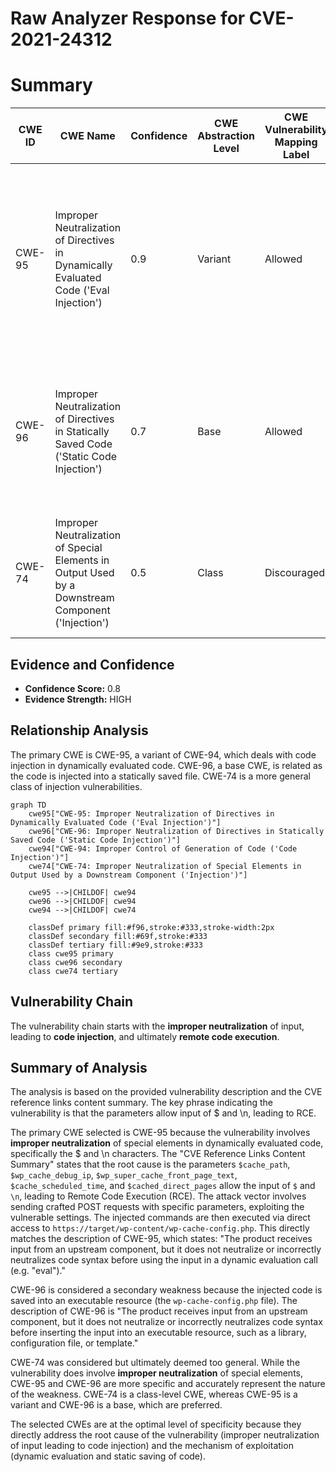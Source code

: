 # Raw Analyzer Response for CVE-2021-24312

# Summary
| CWE ID | CWE Name | Confidence | CWE Abstraction Level | CWE Vulnerability Mapping Label | CWE-Vulnerability Mapping Notes |
|---|---|---|---|---|---|
| CWE-95 | Improper Neutralization of Directives in Dynamically Evaluated Code ('Eval Injection') | 0.9 | Variant | Allowed | Primary CWE: The vulnerability allows for the injection of shell commands due to insecure handling of special characters in dynamically evaluated code. |
| CWE-96 | Improper Neutralization of Directives in Statically Saved Code ('Static Code Injection') | 0.7 | Base | Allowed | Secondary CWE: The injected code is saved into a configuration file, which is then executed, leading to static code injection. |
| CWE-74 | Improper Neutralization of Special Elements in Output Used by a Downstream Component ('Injection') | 0.5 | Class | Discouraged | Secondary CWE: High-level and often misused when lower-level weaknesses are more appropriate. |

## Evidence and Confidence

*   **Confidence Score:** 0.8
*   **Evidence Strength:** HIGH

## Relationship Analysis
The primary CWE is CWE-95, a variant of CWE-94, which deals with code injection in dynamically evaluated code. CWE-96, a base CWE, is related as the code is injected into a statically saved file. CWE-74 is a more general class of injection vulnerabilities.

```mermaid
graph TD
    cwe95["CWE-95: Improper Neutralization of Directives in Dynamically Evaluated Code ('Eval Injection')"]
    cwe96["CWE-96: Improper Neutralization of Directives in Statically Saved Code ('Static Code Injection')"]
    cwe94["CWE-94: Improper Control of Generation of Code ('Code Injection')"]
    cwe74["CWE-74: Improper Neutralization of Special Elements in Output Used by a Downstream Component ('Injection')"]

    cwe95 -->|CHILDOF| cwe94
    cwe96 -->|CHILDOF| cwe94
    cwe94 -->|CHILDOF| cwe74

    classDef primary fill:#f96,stroke:#333,stroke-width:2px
    classDef secondary fill:#69f,stroke:#333
    classDef tertiary fill:#9e9,stroke:#333
    class cwe95 primary
    class cwe96 secondary
    class cwe74 tertiary
```

## Vulnerability Chain
The vulnerability chain starts with the **improper neutralization** of input, leading to **code injection**, and ultimately **remote code execution**.

## Summary of Analysis
The analysis is based on the provided vulnerability description and the CVE reference links content summary. The key phrase indicating the vulnerability is that the parameters allow input of $ and \n, leading to RCE.

The primary CWE selected is CWE-95 because the vulnerability involves **improper neutralization** of special elements in dynamically evaluated code, specifically the $ and \n characters. The "CVE Reference Links Content Summary" states that the root cause is the parameters `$cache_path`, `$wp_cache_debug_ip`, `$wp_super_cache_front_page_text`, `$cache_scheduled_time`, and `$cached_direct_pages` allow the input of `$` and `\n`, leading to Remote Code Execution (RCE). The attack vector involves sending crafted POST requests with specific parameters, exploiting the vulnerable settings. The injected commands are then executed via direct access to `https://target/wp-content/wp-cache-config.php`. This directly matches the description of CWE-95, which states: "The product receives input from an upstream component, but it does not neutralize or incorrectly neutralizes code syntax before using the input in a dynamic evaluation call (e.g. "eval")."

CWE-96 is considered a secondary weakness because the injected code is saved into an executable resource (the `wp-cache-config.php` file). The description of CWE-96 is "The product receives input from an upstream component, but it does not neutralize or incorrectly neutralizes code syntax before inserting the input into an executable resource, such as a library, configuration file, or template."

CWE-74 was considered but ultimately deemed too general. While the vulnerability does involve **improper neutralization** of special elements, CWE-95 and CWE-96 are more specific and accurately represent the nature of the weakness. CWE-74 is a class-level CWE, whereas CWE-95 is a variant and CWE-96 is a base, which are preferred.

The selected CWEs are at the optimal level of specificity because they directly address the root cause of the vulnerability (improper neutralization of input leading to code injection) and the mechanism of exploitation (dynamic evaluation and static saving of code).